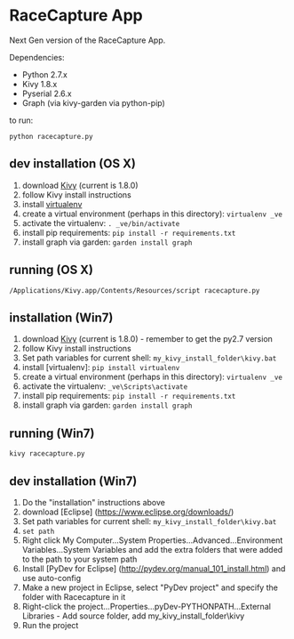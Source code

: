 RaceCapture App
===============

Next Gen version of the RaceCapture App.

Dependencies:
* Python 2.7.x
* Kivy 1.8.x
* Pyserial 2.6.x
* Graph (via kivy-garden via python-pip)

to run:

    python racecapture.py

## dev installation (OS X)

1. download [Kivy](http://kivy.org/#download) (current is 1.8.0) 
2. follow Kivy install instructions
3. install [virtualenv](http://www.virtualenv.org)
4. create a virtual environment (perhaps in this directory): `virtualenv _ve`
5. activate the virtualenv: `. _ve/bin/activate`
6. install pip requirements: `pip install -r requirements.txt`
7. install graph via garden: `garden install graph`

## running (OS X)

    /Applications/Kivy.app/Contents/Resources/script racecapture.py

## installation (Win7)

1. download [Kivy](http://kivy.org/#download) (current is 1.8.0) - remember to get the py2.7 version
2. follow Kivy install instructions
3. Set path variables for current shell: `my_kivy_install_folder\kivy.bat`
4. install [virtualenv]: `pip install virtualenv`
5. create a virtual environment (perhaps in this directory): `virtualenv _ve`
6. activate the virtualenv: `_ve\Scripts\activate`
7. install pip requirements: `pip install -r requirements.txt`
8. install graph via garden: `garden install graph`

## running (Win7)

    kivy racecapture.py
		
## dev installation (Win7)

1. Do the "installation" instructions above
2. download [Eclipse] (https://www.eclipse.org/downloads/)
3. Set path variables for current shell: `my_kivy_install_folder\kivy.bat`
4. `set path`
5. Right click My Computer...System Properties...Advanced...Environment Variables...System Variables and add the extra folders that were added to the path to your system path
6. Install [PyDev for Eclipse] (http://pydev.org/manual_101_install.html) and use auto-config
7. Make a new project in Eclipse, select "PyDev project" and specify the folder with Racecapture in it
8. Right-click the project...Properties...pyDev-PYTHONPATH...External Libraries - Add source folder, add my_kivy_install_folder\kivy
9. Run the project